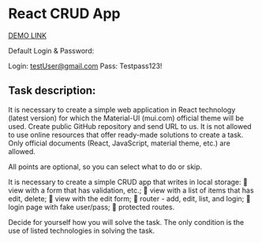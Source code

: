 # React CRUD App

[DEMO LINK](https://boblyknazar.github.io/react-CRUD-app/) 

Default Login & Password:

Login: testUser@gmail.com
Pass: Testpass123!

## Task description:

It is necessary to create a simple web application in React technology (latest version) for which the Material-UI (mui.com) official theme will be used.
Create public GitHub repository and send URL to us.
It is not allowed to use online resources that offer ready-made solutions to create a task. Only official documents (React, JavaScript, material theme, etc.) are allowed.

All points are optional, so you can select what to do or skip.

It is necessary to create a simple CRUD app that writes in local storage:
	view with a form that has validation, etc.;
	view with a list of items that has edit, delete;
	view with the edit form;
	router - add, edit, list, and login;
	login page with fake user/pass;
	protected routes.

Decide for yourself how you will solve the task. The only condition is the use of listed technologies in solving the task.
